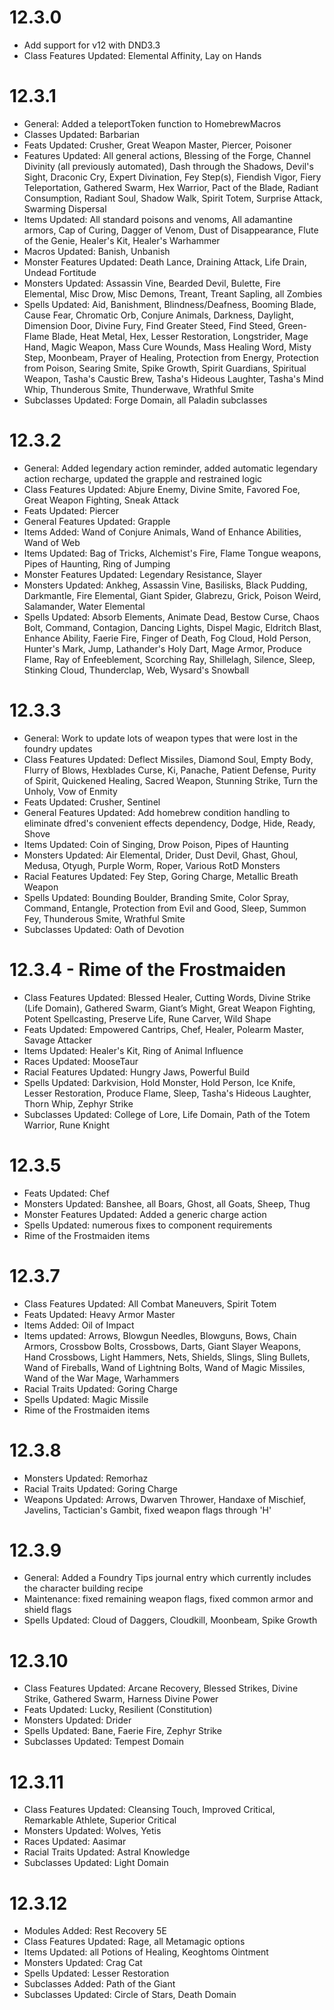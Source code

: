 # 12.3.0
* Add support for v12 with DND3.3
* Class Features Updated: Elemental Affinity, Lay on Hands

# 12.3.1
* General: Added a teleportToken function to HomebrewMacros
* Classes Updated: Barbarian
* Feats Updated: Crusher, Great Weapon Master, Piercer, Poisoner
* Features Updated: All general actions, Blessing of the Forge, Channel Divinity (all previously automated), Dash through the Shadows, Devil's Sight, Draconic Cry, Expert Divination, Fey Step(s), Fiendish Vigor, Fiery Teleportation, Gathered Swarm, Hex Warrior, Pact of the Blade, Radiant Consumption, Radiant Soul, Shadow Walk, Spirit Totem, Surprise Attack, Swarming Dispersal
* Items Updated: All standard poisons and venoms, All adamantine armors, Cap of Curing, Dagger of Venom, Dust of Disappearance, Flute of the Genie, Healer's Kit, Healer's Warhammer
* Macros Updated: Banish, Unbanish
* Monster Features Updated: Death Lance, Draining Attack, Life Drain, Undead Fortitude
* Monsters Updated: Assassin Vine, Bearded Devil, Bulette, Fire Elemental, Misc Drow, Misc Demons, Treant, Treant Sapling, all Zombies
* Spells Updated: Aid, Banishment, Blindness/Deafness, Booming Blade, Cause Fear, Chromatic Orb, Conjure Animals, Darkness, Daylight, Dimension Door, Divine Fury, Find Greater Steed, Find Steed, Green-Flame Blade, Heat Metal, Hex, Lesser Restoration, Longstrider, Mage Hand, Magic Weapon, Mass Cure Wounds, Mass Healing Word, Misty Step, Moonbeam, Prayer of Healing, Protection from Energy, Protection from Poison, Searing Smite, Spike Growth, Spirit Guardians, Spiritual Weapon, Tasha's Caustic Brew, Tasha's Hideous Laughter, Tasha's Mind Whip, Thunderous Smite, Thunderwave, Wrathful Smite
* Subclasses Updated: Forge Domain, all Paladin subclasses

# 12.3.2
* General: Added legendary action reminder, added automatic legendary action recharge, updated the grapple and restrained logic
* Class Features Updated: Abjure Enemy, Divine Smite, Favored Foe, Great Weapon Fighting, Sneak Attack
* Feats Updated: Piercer
* General Features Updated: Grapple
* Items Added: Wand of Conjure Animals, Wand of Enhance Abilities, Wand of Web
* Items Updated: Bag of Tricks, Alchemist's Fire, Flame Tongue weapons, Pipes of Haunting, Ring of Jumping
* Monster Features Updated: Legendary Resistance, Slayer
* Monsters Updated: Ankheg, Assassin Vine, Basilisks, Black Pudding, Darkmantle, Fire Elemental, Giant Spider, Glabrezu, Grick, Poison Weird, Salamander, Water Elemental
* Spells Updated: Absorb Elements, Animate Dead, Bestow Curse, Chaos Bolt, Command, Contagion, Dancing Lights, Dispel Magic, Eldritch Blast, Enhance Ability, Faerie Fire, Finger of Death, Fog Cloud, Hold Person, Hunter's Mark, Jump, Lathander's Holy Dart, Mage Armor, Produce Flame, Ray of Enfeeblement, Scorching Ray, Shillelagh, Silence, Sleep, Stinking Cloud, Thunderclap, Web, Wysard's Snowball

# 12.3.3
* General: Work to update lots of weapon types that were lost in the foundry updates
* Class Features Updated: Deflect Missiles, Diamond Soul, Empty Body, Flurry of Blows, Hexblades Curse, Ki, Panache, Patient Defense, Purity of Spirit, Quickened Healing, Sacred Weapon, Stunning Strike, Turn the Unholy, Vow of Enmity
* Feats Updated: Crusher, Sentinel
* General Features Updated: Add homebrew condition handling to eliminate dfred's convenient effects dependency, Dodge, Hide, Ready, Shove
* Items Updated: Coin of Singing, Drow Poison, Pipes of Haunting
* Monsters Updated: Air Elemental, Drider, Dust Devil, Ghast, Ghoul, Medusa, Otyugh, Purple Worm, Roper, Various RotD Monsters
* Racial Features Updated: Fey Step, Goring Charge, Metallic Breath Weapon
* Spells Updated: Bounding Boulder, Branding Smite, Color Spray, Command, Entangle, Protection from Evil and Good, Sleep, Summon Fey, Thunderous Smite, Wrathful Smite
* Subclasses Updated: Oath of Devotion

# 12.3.4 - Rime of the Frostmaiden
* Class Features Updated: Blessed Healer, Cutting Words, Divine Strike (Life Domain), Gathered Swarm, Giant’s Might, Great Weapon Fighting, Potent Spellcasting, Preserve Life, Rune Carver, Wild Shape
* Feats Updated: Empowered Cantrips, Chef, Healer, Polearm Master, Savage Attacker
* Items Updated: Healer's Kit, Ring of Animal Influence
* Races Updated: MooseTaur
* Racial Features Updated: Hungry Jaws, Powerful Build
* Spells Updated: Darkvision, Hold Monster, Hold Person, Ice Knife, Lesser Restoration, Produce Flame, Sleep, Tasha's Hideous Laughter, Thorn Whip, Zephyr Strike
* Subclasses Updated: College of Lore, Life Domain, Path of the Totem Warrior, Rune Knight

# 12.3.5
* Feats Updated: Chef
* Monsters Updated: Banshee, all Boars, Ghost, all Goats, Sheep, Thug
* Monster Features Updated: Added a generic charge action
* Spells Updated: numerous fixes to component requirements
* Rime of the Frostmaiden items 

# 12.3.7
* Class Features Updated: All Combat Maneuvers, Spirit Totem
* Feats Updated: Heavy Armor Master
* Items Added: Oil of Impact
* Items updated: Arrows, Blowgun Needles, Blowguns, Bows, Chain Armors, Crossbow Bolts, Crossbows, Darts, Giant Slayer Weapons, Hand Crossbows, Light Hammers, Nets, Shields, Slings, Sling Bullets, Wand of Fireballs, Wand of Lightning Bolts, Wand of Magic Missiles, Wand of the War Mage, Warhammers
* Racial Traits Updated: Goring Charge
* Spells Updated: Magic Missile
* Rime of the Frostmaiden items 

# 12.3.8
* Monsters Updated: Remorhaz
* Racial Traits Updated: Goring Charge
* Weapons Updated: Arrows, Dwarven Thrower, Handaxe of Mischief, Javelins, Tactician's Gambit, fixed weapon flags through 'H'

# 12.3.9
* General: Added a Foundry Tips journal entry which currently includes the character building recipe 
* Maintenance: fixed remaining weapon flags, fixed common armor and shield flags
* Spells Updated: Cloud of Daggers, Cloudkill, Moonbeam, Spike Growth

# 12.3.10
* Class Features Updated: Arcane Recovery, Blessed Strikes, Divine Strike, Gathered Swarm, Harness Divine Power
* Feats Updated: Lucky, Resilient (Constitution)
* Monsters Updated: Drider
* Spells Updated: Bane, Faerie Fire, Zephyr Strike
* Subclasses Updated: Tempest Domain

# 12.3.11
* Class Features Updated: Cleansing Touch, Improved Critical, Remarkable Athlete, Superior Critical
* Monsters Updated: Wolves, Yetis
* Races Updated: Aasimar
* Racial Traits Updated: Astral Knowledge
* Subclasses Updated: Light Domain

# 12.3.12
* Modules Added: Rest Recovery 5E
* Class Features Updated: Rage, all Metamagic options
* Items Updated: all Potions of Healing, Keoghtoms Ointment
* Monsters Updated: Crag Cat
* Spells Updated: Lesser Restoration
* Subclasses Added: Path of the Giant
* Subclasses Updated: Circle of Stars, Death Domain
